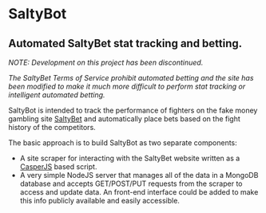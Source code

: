 # SaltyBot
## Automated SaltyBet stat tracking and betting.

*NOTE: Development on this project has been discontinued.*

*The SaltyBet Terms of Service prohibit automated betting and the site has been modified to make it 
much more difficult to perform stat tracking or intelligent automated betting.*

SaltyBot is intended to track the performance of fighters on the fake money gambling site 
[SaltyBet](http://www.saltybet.com/) and automatically place bets based on the fight history of
the competitors.

The basic approach is to build SaltyBot as two separate components:

* A site scraper for interacting with the SaltyBet website written as a [CasperJS](http://casperjs.org/) based script.
* A very simple NodeJS server that manages all of the data in a MongoDB database and accepts GET/POST/PUT requests from the scraper to access and update data. An front-end interface could be added to make this info publicly available and easily accessible.
